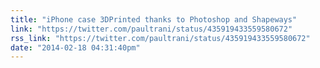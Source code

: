 ```yaml
---
title: "iPhone case 3DPrinted thanks to Photoshop and Shapeways"
link: "https://twitter.com/paultrani/status/435919433559580672"
rss_link: "https://twitter.com/paultrani/status/435919433559580672"
date: "2014-02-18 04:31:40pm"
---
```

